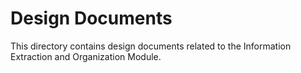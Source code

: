 # Design Documents

This directory contains design documents related to the Information Extraction and Organization Module.